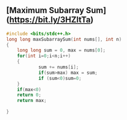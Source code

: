 ## [Maximum Subarray Sum] (https://bit.ly/3HZltTa)
``` cpp
#include <bits/stdc++.h> 
long long maxSubarraySum(int nums[], int n)
{
    long long sum = 0, max = nums[0];
    for(int i=0;i<n;i++)
    {
            sum += nums[i];
            if(sum>max) max = sum;
            if (sum<0)sum=0;
    }
    if(max<0)
    return 0;
    return max;
    
}
```

